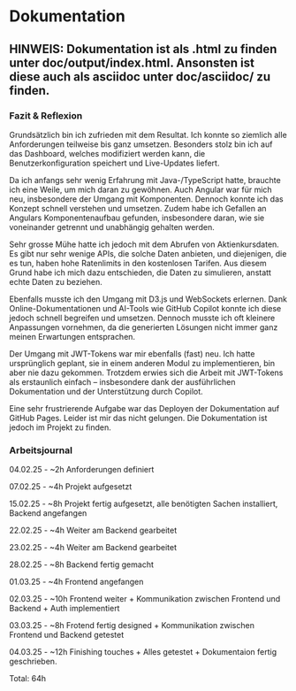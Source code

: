 # Dokumentation
## HINWEIS: Dokumentation ist als .html zu finden unter doc/output/index.html. Ansonsten ist diese auch als asciidoc unter doc/asciidoc/ zu finden.


### Fazit & Reflexion
Grundsätzlich bin ich zufrieden mit dem Resultat. Ich konnte so ziemlich alle Anforderungen teilweise bis ganz umsetzen. Besonders stolz bin ich auf das Dashboard, welches modifiziert werden kann, die Benutzerkonfiguration speichert und Live-Updates liefert.

Da ich anfangs sehr wenig Erfahrung mit Java-/TypeScript hatte, brauchte ich eine Weile, um mich daran zu gewöhnen. Auch Angular war für mich neu, insbesondere der Umgang mit Komponenten. Dennoch konnte ich das Konzept schnell verstehen und umsetzen. Zudem habe ich Gefallen an Angulars Komponentenaufbau gefunden, insbesondere daran, wie sie voneinander getrennt und unabhängig gehalten werden.

Sehr grosse Mühe hatte ich jedoch mit dem Abrufen von Aktienkursdaten. Es gibt nur sehr wenige APIs, die solche Daten anbieten, und diejenigen, die es tun, haben hohe Ratenlimits in den kostenlosen Tarifen. Aus diesem Grund habe ich mich dazu entschieden, die Daten zu simulieren, anstatt echte Daten zu beziehen.

Ebenfalls musste ich den Umgang mit D3.js und WebSockets erlernen. Dank Online-Dokumentationen und AI-Tools wie GitHub Copilot konnte ich diese jedoch schnell begreifen und umsetzen. Dennoch musste ich oft kleinere Anpassungen vornehmen, da die generierten Lösungen nicht immer ganz meinen Erwartungen entsprachen.

Der Umgang mit JWT-Tokens war mir ebenfalls (fast) neu. Ich hatte ursprünglich geplant, sie in einem anderen Modul zu implementieren, bin aber nie dazu gekommen. Trotzdem erwies sich die Arbeit mit JWT-Tokens als erstaunlich einfach – insbesondere dank der ausführlichen Dokumentation und der Unterstützung durch Copilot.

Eine sehr frustrierende Aufgabe war das Deployen der Dokumentation auf GitHub Pages. Leider ist mir das nicht gelungen. Die Dokumentation ist jedoch im Projekt zu finden.

### Arbeitsjournal

04.02.25 - ~2h Anforderungen definiert

07.02.25 - ~4h Projekt aufgesetzt

15.02.25 - ~8h Projekt fertig aufgesetzt, alle benötigten Sachen installiert, Backend angefangen

22.02.25 - ~4h Weiter am Backend gearbeitet

23.02.25 - ~4h Weiter am Backend gearbeitet

28.02.25 - ~8h Backend fertig gemacht

01.03.25 - ~4h Frontend angefangen

02.03.25 - ~10h Frontend weiter + Kommunikation zwischen Frontend und Backend + Auth implementiert

03.03.25 - ~8h Frotend fertig designed + Kommunikation zwischen Frontend und Backend getestet

04.03.25 - ~12h Finishing touches + Alles getestet + Dokumentaion fertig geschrieben.

Total: 64h



